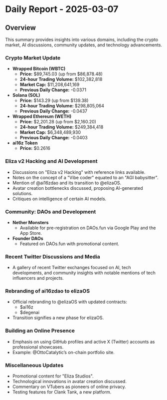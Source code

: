 # Daily Report - 2025-03-07

## Overview

This summary provides insights into various domains, including the crypto market, AI discussions, community updates, and technology advancements.

### Crypto Market Update

- **Wrapped Bitcoin (WBTC)**
  - **Price:** $89,745.03 (up from $86,878.48)
  - **24-hour Trading Volume:** $102,382,818
  - **Market Cap:** $11,208,641,169
  - **Previous Daily Change:** -0.0371
- **Solana (SOL)**
  - **Price:** $143.29 (up from $139.38)
  - **24-hour Trading Volume:** $298,805,064
  - **Previous Daily Change:** -0.0437
- **Wrapped Ethereum (WETH)**
  - **Price:** $2,201.28 (up from $2,160.20)
  - **24-hour Trading Volume:** $249,384,418
  - **Market Cap:** $6,348,489,930
  - **Previous Daily Change:** -0.0403
- **ai16z Token**
  - **Price:** $0.2616

### Eliza v2 Hacking and AI Development

- Discussions on "Eliza v2 Hacking" with reference links available.
- Notes on the concept of a "Vibe coder" equated to an "AGI babysitter".
- Mention of @ai16zdao and its transition to @elizaOS.
- Avatar creation bottlenecks discussed, proposing AI-generated solutions.
- Critiques on intelligence of certain AI models.

### Community: DAOs and Development

- **Nether Monsters**
  - Available for pre-registration on DAOs.fun via Google Play and the App Store.
- **Founder DAOs**
  - Featured on DAOs.fun with promotional content.

### Recent Twitter Discussions and Media

- A gallery of recent Twitter exchanges focused on AI, tech developments, and community insights with notable mentions of tech influencers and projects.

### Rebranding of ai16zdao to elizaOS

- Official rebranding to @elizaOS with updated contracts:
  - $ai16z
  - $degenai
- Transition signifies a new phase for elizaOS.

### Building an Online Presence

- Emphasis on using GitHub profiles and active X (Twitter) accounts as professional showcases.
- Example: @OttoCatalytic’s on-chain portfolio site.

### Miscellaneous Updates

- Promotional content for "Eliza Studios".
- Technological innovations in avatar creation discussed.
- Commentary on VTubers as pioneers of online privacy.
- Testing features for Clank Tank, a new platform.
